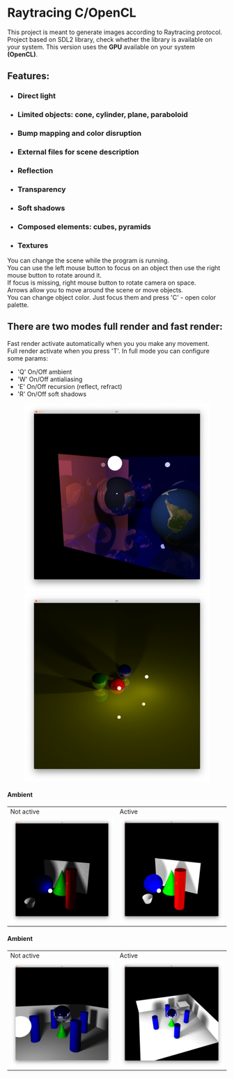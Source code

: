 # Raytracing C/OpenCL

This project is meant to generate images according to Raytracing protocol.
Project based on SDL2 library, check whether the library is available on your system.
This version uses the **GPU** available on your system **(OpenCL)**.

## Features:
- ### Direct light
- ### Limited objects: cone, cylinder, plane, paraboloid
- ### Bump mapping and color disruption
- ### External files for scene description
- ### Reflection
- ### Transparency
- ### Soft shadows
- ### Composed elements: cubes, pyramids
- ### Textures

You can change the scene while the program is running.\
You can use the left mouse button to focus on an object then use the right mouse button to rotate around it.\
If focus is missing, right mouse button to rotate camera on space.\
Arrows allow you to move around the scene or move objects.\
You can change object color. Just focus them and press 'C' - open color palette.

## There are two modes full render and fast render:
Fast render activate automatically when you you make any movement.\
Full render activate when you press 'T'. In full mode you can configure some params:
- 'Q' On/Off ambient
- 'W' On/Off antialiasing
- 'E' On/Off recursion (reflect, refract)
- 'R' On/Off soft shadows

<figure>
    <img src="pic/showcase.png" />
    <img src="pic/spheres2.png" />
</figure>

#### Ambient
<table>
  <tr>
    <td>Not active</td>
     <td>Active</td>
  </tr>
  <tr>
    <td><img src="pic/all_figures_soft.png"></td>
    <td><img src="pic/ambient.png"></td>
  </tr>
 </table>
 
#### Ambient
<table>
  <tr>
    <td>Not active</td>
     <td>Active</td>
  </tr>
  <tr>
    <td><img src="pic/soft_shadows.png"></td>
    <td><img src="pic/soft_shadows_ambient.png"></td>
  </tr>
 </table>
